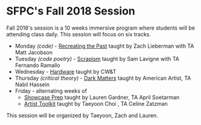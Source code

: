 # SFPC's Fall 2018 Session

Fall 2018's session is a 10 weeks immersive program where students will be attending class daily. This session will focus on six tracks.

* Monday *(code)* - [Recreating the Past](https://github.com/ofZach/SFPC_RTP_fall18) taught by Zach Lieberman with TA Matt Jacobson
* Tuesday *(code poetry)* - [Scrapism](https://github.com/antiboredom/sfpc-scrapism) taught by Sam Lavigne with TA Fernando Ramallo
* Wednesday - [Hardware](https://docs.google.com/document/d/17PRhclGgFbqxA5pby3-XkEjNNuzww78ieZB8ZJYI38g/edit) taught by CW&T
* Thursday *(critical theory)* - [Dark Matters](https://github.com/0ld-h3ad/DarkMatters-Fall2018) taught by American Artist, TA Nabil Hassein
* Friday - alternating weeks of
  * [Showcase Prep](https://github.com/poohlaga/Showcase-Class---SFPC-Fall-2018) taught by Lauren Gardner, TA April Soetarman
  * [Artist Toolkit](https://github.com/tchoi8/ArtistsToolkit) taught by Taeyoon Choi , TA Celine Zatzman


This session will be organized by Taeyoon, Zach and Lauren.
